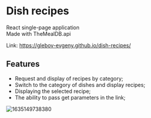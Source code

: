 # Dish recipes
React single-page application<br>
Made with TheMealDB.api<br>


Link: https://glebov-evgeny.github.io/dish-recipes/

## Features ##

* Request and display of recipes by category;
* Switch to the category of dishes and display recipes;
* Displaying the selected recipe;
* The ability to pass get parameters in the link;

![1635149738380](https://user-images.githubusercontent.com/35433087/138659450-db514d12-01cd-4694-b478-ee33028b2638.jpg)
